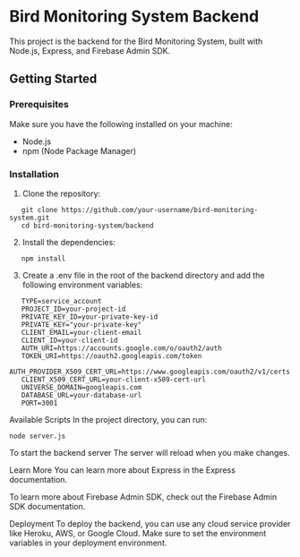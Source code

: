 # Bird Monitoring System Backend

This project is the backend for the Bird Monitoring System, built with Node.js, Express, and Firebase Admin SDK.

## Getting Started

### Prerequisites

Make sure you have the following installed on your machine:
- Node.js
- npm (Node Package Manager)

### Installation

1. Clone the repository:

```
   git clone https://github.com/your-username/bird-monitoring-system.git
   cd bird-monitoring-system/backend
```

2. Install the dependencies:

```
   npm install
```

3. Create a .env file in the root of the backend directory and add the following environment variables:

```
   TYPE=service_account
   PROJECT_ID=your-project-id
   PRIVATE_KEY_ID=your-private-key-id
   PRIVATE_KEY="your-private-key"
   CLIENT_EMAIL=your-client-email
   CLIENT_ID=your-client-id
   AUTH_URI=https://accounts.google.com/o/oauth2/auth
   TOKEN_URI=https://oauth2.googleapis.com/token
   AUTH_PROVIDER_X509_CERT_URL=https://www.googleapis.com/oauth2/v1/certs
   CLIENT_X509_CERT_URL=your-client-x509-cert-url
   UNIVERSE_DOMAIN=googleapis.com
   DATABASE_URL=your-database-url
   PORT=3001
```

Available Scripts
In the project directory, you can run:

```
node server.js
```

To start the backend server
The server will reload when you make changes.

Learn More
You can learn more about Express in the Express documentation.

To learn more about Firebase Admin SDK, check out the Firebase Admin SDK documentation.

Deployment
To deploy the backend, you can use any cloud service provider like Heroku, AWS, or Google Cloud. Make sure to set the environment variables in your deployment environment.

